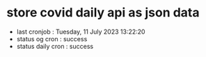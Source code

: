 # store covid daily api as json data

- last cronjob : Tuesday, 11 July 2023 13:22:20
- status og cron : success
- status daily cron : success
      
      